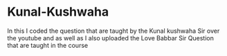 # Kunal-Kushwaha
In this I coded the question that are taught by the Kunal kushwaha Sir over the youtube and as well as I also uploaded the Love Babbar Sir Question that are taught in the course
